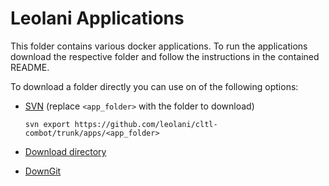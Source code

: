 # Leolani Applications

This folder contains various docker applications. To run the applications download the respective folder and follow
the instructions in the contained README.

To download a folder directly you can use on of the following options: 

* [SVN](https://subversion.apache.org/packages.html) (replace `<app_folder>` with the folder to download)

      svn export https://github.com/leolani/cltl-combot/trunk/apps/<app_folder>

* [Download directory](https://download-directory.github.io/)
* [DownGit](https://minhaskamal.github.io/DownGit/#/home)
